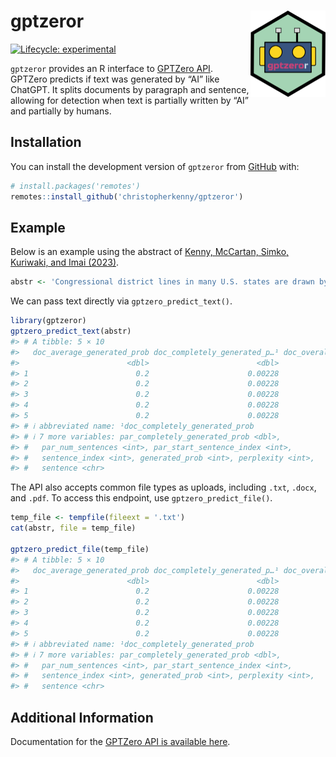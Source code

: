 
<!-- README.md is generated from README.Rmd. Please edit that file -->

# gptzeror <img src="man/figures/logo.png" align="right" height="138" />

<!-- badges: start -->

[![Lifecycle:
experimental](https://img.shields.io/badge/lifecycle-experimental-orange.svg)](https://lifecycle.r-lib.org/articles/stages.html#experimental)
<!-- badges: end -->

`gptzeror` provides an R interface to [GPTZero
API](https://gptzero.me/). GPTZero predicts if text was generated by
“AI” like ChatGPT. It splits documents by paragraph and sentence,
allowing for detection when text is partially written by “AI” and
partially by humans.

## Installation

You can install the development version of `gptzeror` from
[GitHub](https://github.com/) with:

``` r
# install.packages('remotes')
remotes::install_github('christopherkenny/gptzeror')
```

## Example

Below is an example using the abstract of [Kenny, McCartan, Simko,
Kuriwaki, and Imai (2023)](https://arxiv.org/abs/2208.06968).

``` r
abstr <- 'Congressional district lines in many U.S. states are drawn by partisan actors, raising concerns about gerrymandering. To separate the partisan effects of redistricting from the effects of other factors including geography and redistricting rules, we compare possible party compositions of the U.S. House under the enacted plan to those under a set of alternative simulated plans that serve as a non-partisan baseline. We find that partisan gerrymandering is widespread in the 2020 redistricting cycle, but most of the electoral bias it creates cancels at the national level, giving Republicans two additional seats on average. Geography and redistricting rules separately contribute a moderate pro-Republican bias. Finally, we find that partisan gerrymandering reduces electoral competition and makes the partisan composition of the U.S. House less responsive to shifts in the national vote.'
```

We can pass text directly via `gptzero_predict_text()`.

``` r
library(gptzeror)
gptzero_predict_text(abstr)
#> # A tibble: 5 × 10
#>   doc_average_generated_prob doc_completely_generated_p…¹ doc_overall_burstiness
#>                        <dbl>                        <dbl>                  <dbl>
#> 1                        0.2                      0.00228                   101.
#> 2                        0.2                      0.00228                   101.
#> 3                        0.2                      0.00228                   101.
#> 4                        0.2                      0.00228                   101.
#> 5                        0.2                      0.00228                   101.
#> # ℹ abbreviated name: ¹​doc_completely_generated_prob
#> # ℹ 7 more variables: par_completely_generated_prob <dbl>,
#> #   par_num_sentences <int>, par_start_sentence_index <int>,
#> #   sentence_index <int>, generated_prob <int>, perplexity <int>,
#> #   sentence <chr>
```

The API also accepts common file types as uploads, including `.txt`,
`.docx`, and `.pdf`. To access this endpoint, use
`gptzero_predict_file()`.

``` r
temp_file <- tempfile(fileext = '.txt')
cat(abstr, file = temp_file)

gptzero_predict_file(temp_file)
#> # A tibble: 5 × 10
#>   doc_average_generated_prob doc_completely_generated_p…¹ doc_overall_burstiness
#>                        <dbl>                        <dbl>                  <dbl>
#> 1                        0.2                      0.00228                   101.
#> 2                        0.2                      0.00228                   101.
#> 3                        0.2                      0.00228                   101.
#> 4                        0.2                      0.00228                   101.
#> 5                        0.2                      0.00228                   101.
#> # ℹ abbreviated name: ¹​doc_completely_generated_prob
#> # ℹ 7 more variables: par_completely_generated_prob <dbl>,
#> #   par_num_sentences <int>, par_start_sentence_index <int>,
#> #   sentence_index <int>, generated_prob <int>, perplexity <int>,
#> #   sentence <chr>
```

## Additional Information

Documentation for the [GPTZero API is available
here](https://gptzero.me/docs).
